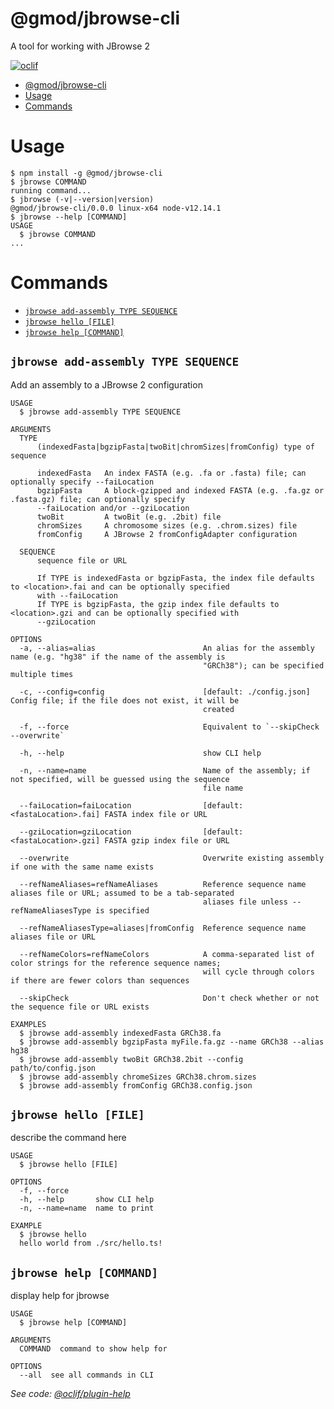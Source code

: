 # @gmod/jbrowse-cli

A tool for working with JBrowse 2

[![oclif](https://img.shields.io/badge/cli-oclif-brightgreen.svg)](https://oclif.io)

<!-- [![Version](https://img.shields.io/npm/v/@gmod/jbrowse-cli.svg)](https://npmjs.org/package/@gmod/jbrowse-cli)
[![Downloads/week](https://img.shields.io/npm/dw/@gmod/jbrowse-cli.svg)](https://npmjs.org/package/@gmod/jbrowse-cli)
[![License](https://img.shields.io/npm/l/@gmod/jbrowse-cli.svg)](https://github.com/@gmod/@gmod/jbrowse-components/blob/master/package.json) -->

<!-- toc -->

- [@gmod/jbrowse-cli](#gmodjbrowse-cli)
- [Usage](#usage)
- [Commands](#commands)
<!-- tocstop -->

# Usage

<!-- usage -->

```sh-session
$ npm install -g @gmod/jbrowse-cli
$ jbrowse COMMAND
running command...
$ jbrowse (-v|--version|version)
@gmod/jbrowse-cli/0.0.0 linux-x64 node-v12.14.1
$ jbrowse --help [COMMAND]
USAGE
  $ jbrowse COMMAND
...
```

<!-- usagestop -->

# Commands

<!-- commands -->

- [`jbrowse add-assembly TYPE SEQUENCE`](#jbrowse-add-assembly-type-sequence)
- [`jbrowse hello [FILE]`](#jbrowse-hello-file)
- [`jbrowse help [COMMAND]`](#jbrowse-help-command)

## `jbrowse add-assembly TYPE SEQUENCE`

Add an assembly to a JBrowse 2 configuration

```
USAGE
  $ jbrowse add-assembly TYPE SEQUENCE

ARGUMENTS
  TYPE
      (indexedFasta|bgzipFasta|twoBit|chromSizes|fromConfig) type of sequence

      indexedFasta   An index FASTA (e.g. .fa or .fasta) file; can optionally specify --faiLocation
      bgzipFasta     A block-gzipped and indexed FASTA (e.g. .fa.gz or .fasta.gz) file; can optionally specify
      --faiLocation and/or --gziLocation
      twoBit         A twoBit (e.g. .2bit) file
      chromSizes     A chromosome sizes (e.g. .chrom.sizes) file
      fromConfig     A JBrowse 2 fromConfigAdapter configuration

  SEQUENCE
      sequence file or URL

      If TYPE is indexedFasta or bgzipFasta, the index file defaults to <location>.fai and can be optionally specified
      with --faiLocation
      If TYPE is bgzipFasta, the gzip index file defaults to <location>.gzi and can be optionally specified with
      --gziLocation

OPTIONS
  -a, --alias=alias                        An alias for the assembly name (e.g. "hg38" if the name of the assembly is
                                           "GRCh38"); can be specified multiple times

  -c, --config=config                      [default: ./config.json] Config file; if the file does not exist, it will be
                                           created

  -f, --force                              Equivalent to `--skipCheck --overwrite`

  -h, --help                               show CLI help

  -n, --name=name                          Name of the assembly; if not specified, will be guessed using the sequence
                                           file name

  --faiLocation=faiLocation                [default: <fastaLocation>.fai] FASTA index file or URL

  --gziLocation=gziLocation                [default: <fastaLocation>.gzi] FASTA gzip index file or URL

  --overwrite                              Overwrite existing assembly if one with the same name exists

  --refNameAliases=refNameAliases          Reference sequence name aliases file or URL; assumed to be a tab-separated
                                           aliases file unless --refNameAliasesType is specified

  --refNameAliasesType=aliases|fromConfig  Reference sequence name aliases file or URL

  --refNameColors=refNameColors            A comma-separated list of color strings for the reference sequence names;
                                           will cycle through colors if there are fewer colors than sequences

  --skipCheck                              Don't check whether or not the sequence file or URL exists

EXAMPLES
  $ jbrowse add-assembly indexedFasta GRCh38.fa
  $ jbrowse add-assembly bgzipFasta myFile.fa.gz --name GRCh38 --alias hg38
  $ jbrowse add-assembly twoBit GRCh38.2bit --config path/to/config.json
  $ jbrowse add-assembly chromeSizes GRCh38.chrom.sizes
  $ jbrowse add-assembly fromConfig GRCh38.config.json
```

## `jbrowse hello [FILE]`

describe the command here

```
USAGE
  $ jbrowse hello [FILE]

OPTIONS
  -f, --force
  -h, --help       show CLI help
  -n, --name=name  name to print

EXAMPLE
  $ jbrowse hello
  hello world from ./src/hello.ts!
```

## `jbrowse help [COMMAND]`

display help for jbrowse

```
USAGE
  $ jbrowse help [COMMAND]

ARGUMENTS
  COMMAND  command to show help for

OPTIONS
  --all  see all commands in CLI
```

_See code: [@oclif/plugin-help](https://github.com/oclif/plugin-help/blob/v3.1.0/src/commands/help.ts)_

<!-- commandsstop -->
